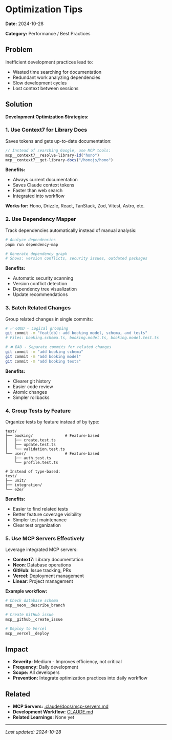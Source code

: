 # Optimization Tips

**Date:** 2024-10-28

**Category:** Performance / Best Practices

## Problem

Inefficient development practices lead to:
- Wasted time searching for documentation
- Redundant work analyzing dependencies
- Slow development cycles
- Lost context between sessions

## Solution

**Development Optimization Strategies:**

### 1. Use Context7 for Library Docs

Saves tokens and gets up-to-date documentation:

```typescript
// Instead of searching Google, use MCP tools:
mcp__context7__resolve-library-id("hono")
mcp__context7__get-library-docs("/honojs/hono")
```

**Benefits:**
- Always current documentation
- Saves Claude context tokens
- Faster than web search
- Integrated into workflow

**Works for:** Hono, Drizzle, React, TanStack, Zod, Vitest, Astro, etc.

### 2. Use Dependency Mapper

Track dependencies automatically instead of manual analysis:

```bash
# Analyze dependencies
pnpm run dependency-map

# Generate dependency graph
# Shows: version conflicts, security issues, outdated packages
```

**Benefits:**
- Automatic security scanning
- Version conflict detection
- Dependency tree visualization
- Update recommendations

### 3. Batch Related Changes

Group related changes in single commits:

```bash
# ✅ GOOD - Logical grouping
git commit -m "feat(db): add booking model, schema, and tests"
# Files: booking.schema.ts, booking.model.ts, booking.model.test.ts

# ❌ BAD - Separate commits for related changes
git commit -m "add booking schema"
git commit -m "add booking model"
git commit -m "add booking tests"
```

**Benefits:**
- Clearer git history
- Easier code review
- Atomic changes
- Simpler rollbacks

### 4. Group Tests by Feature

Organize tests by feature instead of by type:

```
test/
├── booking/              # Feature-based
│   ├── create.test.ts
│   ├── update.test.ts
│   └── validation.test.ts
└── user/                 # Feature-based
    ├── auth.test.ts
    └── profile.test.ts

# Instead of type-based:
test/
├── unit/
├── integration/
└── e2e/
```

**Benefits:**
- Easier to find related tests
- Better feature coverage visibility
- Simpler test maintenance
- Clear test organization

### 5. Use MCP Servers Effectively

Leverage integrated MCP servers:

- **Context7**: Library documentation
- **Neon**: Database operations
- **GitHub**: Issue tracking, PRs
- **Vercel**: Deployment management
- **Linear**: Project management

**Example workflow:**
```bash
# Check database schema
mcp__neon__describe_branch

# Create GitHub issue
mcp__github__create_issue

# Deploy to Vercel
mcp__vercel__deploy
```

## Impact

- **Severity:** Medium - Improves efficiency, not critical
- **Frequency:** Daily development
- **Scope:** All developers
- **Prevention:** Integrate optimization practices into daily workflow

## Related

- **MCP Servers:** [.claude/docs/mcp-servers.md](../mcp-servers.md)
- **Development Workflow:** [CLAUDE.md](../../../CLAUDE.md#development-workflow)
- **Related Learnings:** None yet

---

*Last updated: 2024-10-28*
